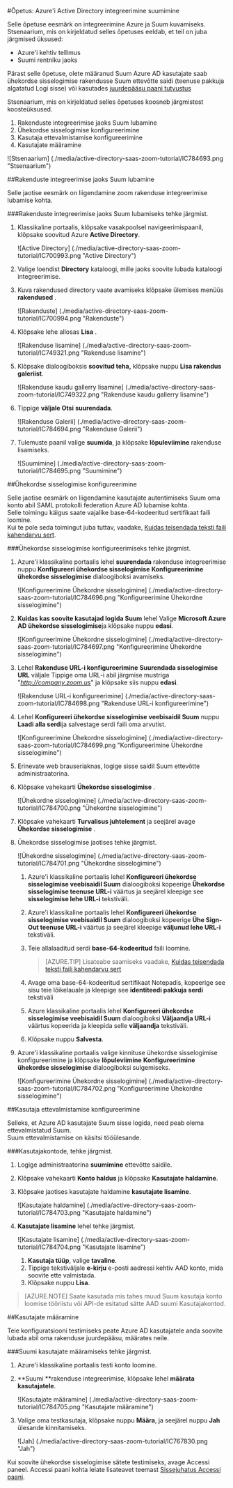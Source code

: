 <properties 
    pageTitle="Õpetus: Azure'i Active Directory integreerimine Suum | Microsoft Azure'i" 
    description="Saate teada, kuidas funktsiooni Suum Azure Active Directory abil lubada ühekordse sisselogimise, automatiseeritud ettevalmistamise ja muud!." 
    services="active-directory" 
    authors="jeevansd"  
    documentationCenter="na" 
    manager="femila"/>
<tags 
    ms.service="active-directory" 
    ms.devlang="na" 
    ms.topic="article" 
    ms.tgt_pltfrm="na" 
    ms.workload="identity" 
    ms.date="08/16/2016" 
    ms.author="jeedes" />

#<a name="tutorial-azure-active-directory-integration-with-zoom"></a>Õpetus: Azure'i Active Directory integreerimine suumimine
  
Selle õpetuse eesmärk on integreerimine Azure ja Suum kuvamiseks.  
Stsenaarium, mis on kirjeldatud selles õpetuses eeldab, et teil on juba järgmised üksused:

-   Azure'i kehtiv tellimus
-   Suumi rentniku jaoks
  
Pärast selle õpetuse, olete määranud Suum Azure AD kasutajate saab ühekordse sisselogimise rakendusse Suum ettevõtte saidi (teenuse pakkuja algatatud Logi sisse) või kasutades [juurdepääsu paani tutvustus](active-directory-saas-access-panel-introduction.md)
  
Stsenaarium, mis on kirjeldatud selles õpetuses koosneb järgmistest koosteüksused.

1.  Rakenduste integreerimise jaoks Suum lubamine
2.  Ühekordse sisselogimise konfigureerimine
3.  Kasutaja ettevalmistamise konfigureerimine
4.  Kasutajate määramine

![Stsenaarium] (./media/active-directory-saas-zoom-tutorial/IC784693.png "Stsenaarium")

##<a name="enabling-the-application-integration-for-zoom"></a>Rakenduste integreerimise jaoks Suum lubamine
  
Selle jaotise eesmärk on liigendamine zoom rakenduse integreerimise lubamise kohta.

###<a name="to-enable-the-application-integration-for-zoom-perform-the-following-steps"></a>Rakenduste integreerimise jaoks Suum lubamiseks tehke järgmist.

1.  Klassikaline portaalis, klõpsake vasakpoolsel navigeerimispaanil, klõpsake soovitud Azure **Active Directory**.

    ![Active Directory] (./media/active-directory-saas-zoom-tutorial/IC700993.png "Active Directory")

2.  Valige loendist **Directory** kataloogi, mille jaoks soovite lubada kataloogi integreerimise.

3.  Kuva rakendused directory vaate avamiseks klõpsake ülemises menüüs **rakendused** .

    ![Rakenduste] (./media/active-directory-saas-zoom-tutorial/IC700994.png "Rakenduste")

4.  Klõpsake lehe allosas **Lisa** .

    ![Rakenduse lisamine] (./media/active-directory-saas-zoom-tutorial/IC749321.png "Rakenduse lisamine")

5.  Klõpsake dialoogiboksis **soovitud teha,** klõpsake nuppu **Lisa rakendus galeriist**.

    ![Rakenduse kaudu gallerry lisamine] (./media/active-directory-saas-zoom-tutorial/IC749322.png "Rakenduse kaudu gallerry lisamine")

6.  Tippige **väljale Otsi** **suurendada**.

    ![Rakenduse Galerii] (./media/active-directory-saas-zoom-tutorial/IC784694.png "Rakenduse Galerii")

7.  Tulemuste paanil valige **suumida**, ja klõpsake **lõpuleviimine** rakenduse lisamiseks.

    ![Suumimine] (./media/active-directory-saas-zoom-tutorial/IC784695.png "Suumimine")

##<a name="configuring-single-sign-on"></a>Ühekordse sisselogimise konfigureerimine
  
Selle jaotise eesmärk on liigendamine kasutajate autentimiseks Suum oma konto abil SAML protokolli federation Azure AD lubamise kohta.  
Selle toimingu käigus saate vajalike base-64-kodeeritud sertifikaat faili loomine.  
Kui te pole seda toimingut juba tuttav, vaadake, [Kuidas teisendada teksti faili kahendarvu sert](http://youtu.be/PlgrzUZ-Y1o).

###<a name="to-configure-single-sign-on-perform-the-following-steps"></a>Ühekordse sisselogimise konfigureerimiseks tehke järgmist.

1.  Azure'i klassikaline portaalis lehel **suurendada** rakenduse integreerimise nuppu **Konfigureeri ühekordse sisselogimise** **Konfigureerimine ühekordse sisselogimise** dialoogiboksi avamiseks.

    ![Konfigureerimine Ühekordne sisselogimine] (./media/active-directory-saas-zoom-tutorial/IC784696.png "Konfigureerimine Ühekordne sisselogimine")

2.  **Kuidas kas soovite kasutajad logida Suum** lehel Valige **Microsoft Azure AD ühekordse sisselogimise**ja klõpsake nuppu **edasi**.

    ![Konfigureerimine Ühekordne sisselogimine] (./media/active-directory-saas-zoom-tutorial/IC784697.png "Konfigureerimine Ühekordne sisselogimine")

3.  Lehel **Rakenduse URL-i konfigureerimine** **Suurendada sisselogimise URL** väljale Tippige oma URL-i abil järgmise mustriga "*http://company.zoom.us*" ja klõpsake siis nuppu **edasi**.

    ![Rakenduse URL-i konfigureerimine] (./media/active-directory-saas-zoom-tutorial/IC784698.png "Rakenduse URL-i konfigureerimine")

4.  Lehel **Konfigureeri ühekordse sisselogimise veebisaidil Suum** nuppu **Laadi alla serdi**ja salvestage serdi faili oma arvutist.

    ![Konfigureerimine Ühekordne sisselogimine] (./media/active-directory-saas-zoom-tutorial/IC784699.png "Konfigureerimine Ühekordne sisselogimine")

5.  Erinevate web brauseriaknas, logige sisse saidil Suum ettevõtte administraatorina.

6.  Klõpsake vahekaarti **Ühekordse sisselogimise** .

    ![Ühekordne sisselogimine] (./media/active-directory-saas-zoom-tutorial/IC784700.png "Ühekordne sisselogimine")

7.  Klõpsake vahekaarti **Turvalisus juhtelement** ja seejärel avage **Ühekordse sisselogimise** .

8.  Ühekordse sisselogimise jaotises tehke järgmist.

    ![Ühekordne sisselogimine] (./media/active-directory-saas-zoom-tutorial/IC784701.png "Ühekordne sisselogimine")

    1.  Azure'i klassikaline portaalis lehel **Konfigureeri ühekordse sisselogimise veebisaidil Suum** dialoogiboksi kopeerige **Ühekordse sisselogimise teenuse URL-i** väärtus ja seejärel kleepige see **sisselogimise lehe URL-i** tekstiväli.
    2.  Azure'i klassikaline portaalis lehel **Konfigureeri ühekordse sisselogimise veebisaidil Suum** dialoogiboksi kopeerige **Ühe Sign-Out teenuse URL-i** väärtus ja seejärel kleepige **väljunud lehe URL-i** tekstiväli.
    3.  Teie allalaaditud serdi **base-64-kodeeritud** faili loomine.  

        >[AZURE.TIP] Lisateabe saamiseks vaadake, [Kuidas teisendada teksti faili kahendarvu sert](http://youtu.be/PlgrzUZ-Y1o)

    4.  Avage oma base-64-kodeeritud sertifikaat Notepadis, kopeerige see sisu teie lõikelauale ja kleepige see **identiteedi pakkuja serdi** tekstiväli
    5.  Azure klassikaline portaalis lehel **Konfigureeri ühekordse sisselogimise veebisaidil Suum** dialoogiboksi **Väljaandja URL-i** väärtus kopeerida ja kleepida selle **väljaandja** tekstiväli.
    6.  Klõpsake nuppu **Salvesta**.

9.  Azure'i klassikaline portaalis valige kinnituse ühekordse sisselogimise konfigureerimine ja klõpsake **lõpuleviimine** **Konfigureerimine ühekordse sisselogimise** dialoogiboksi sulgemiseks.

    ![Konfigureerimine Ühekordne sisselogimine] (./media/active-directory-saas-zoom-tutorial/IC784702.png "Konfigureerimine Ühekordne sisselogimine")

##<a name="configuring-user-provisioning"></a>Kasutaja ettevalmistamise konfigureerimine
  
Selleks, et Azure AD kasutajate Suum sisse logida, need peab olema ettevalmistatud Suum.  
Suum ettevalmistamise on käsitsi tööülesande.

###<a name="to-provision-a-user-accounts-perform-the-following-steps"></a>Kasutajakontode, tehke järgmist.

1.  Logige administraatorina **suumimine** ettevõtte saidile.

2.  Klõpsake vahekaarti **Konto haldus** ja klõpsake **Kasutajate haldamine**.

3.  Klõpsake jaotises kasutajate haldamine **kasutajate lisamine**.

    ![Kasutajate haldamine] (./media/active-directory-saas-zoom-tutorial/IC784703.png "Kasutajate haldamine")

4.  **Kasutajate lisamine** lehel tehke järgmist.

    ![Kasutajate lisamine] (./media/active-directory-saas-zoom-tutorial/IC784704.png "Kasutajate lisamine")

    1.  **Kasutaja tüüp**, valige **tavaline**.
    2.  Tippige tekstiväljale **e-kirju** e-posti aadressi kehtiv AAD konto, mida soovite ette valmistada.
    3.  Klõpsake nuppu **Lisa**.

>[AZURE.NOTE] Saate kasutada mis tahes muud Suum kasutaja konto loomise tööriistu või API-de esitatud sätte AAD suumi Kasutajakontod.

##<a name="assigning-users"></a>Kasutajate määramine
  
Teie konfiguratsiooni testimiseks peate Azure AD kasutajatele anda soovite lubada abil oma rakenduse juurdepääsu, määrates neile.

###<a name="to-assign-users-to-zoom-perform-the-following-steps"></a>Suumi kasutajate määramiseks tehke järgmist.

1.  Azure'i klassikaline portaalis testi konto loomine.

2.  **Suumi **rakenduse integreerimise, klõpsake lehel **määrata kasutajatele**.

    ![Kasutajate määramine] (./media/active-directory-saas-zoom-tutorial/IC784705.png "Kasutajate määramine")

3.  Valige oma testkasutaja, klõpsake nuppu **Määra**, ja seejärel nuppu **Jah** ülesande kinnitamiseks.

    ![Jah] (./media/active-directory-saas-zoom-tutorial/IC767830.png "Jah")
  
Kui soovite ühekordse sisselogimise sätete testimiseks, avage Accessi paneel. Accessi paani kohta leiate lisateavet teemast [Sissejuhatus Accessi paani](active-directory-saas-access-panel-introduction.md).